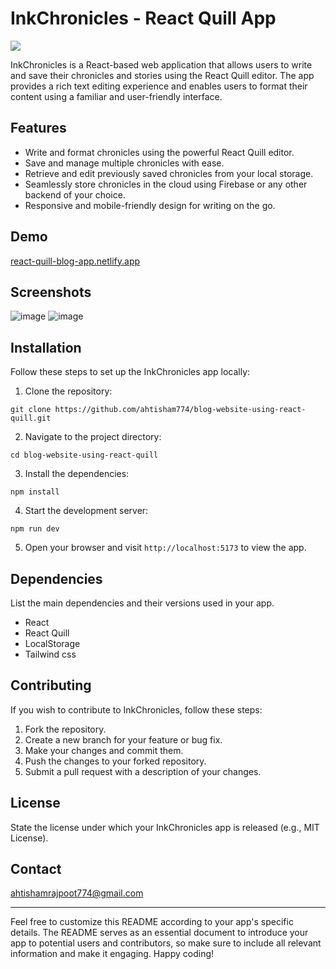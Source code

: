 # InkChronicles - React Quill App

<img align="center"  src="https://github.com/ahtisham774/blog-website-using-react-quill/assets/77314350/e8fe33d0-7c3c-4175-9f6c-5961c1104097">

InkChronicles is a React-based web application that allows users to write and save their chronicles and stories using the React Quill editor. The app provides a rich text editing experience and enables users to format their content using a familiar and user-friendly interface.

## Features

- Write and format chronicles using the powerful React Quill editor.
- Save and manage multiple chronicles with ease.
- Retrieve and edit previously saved chronicles from your local storage.
- Seamlessly store chronicles in the cloud using Firebase or any other backend of your choice.
- Responsive and mobile-friendly design for writing on the go.

## Demo

[react-quill-blog-app.netlify.app](https://react-quill-blog-app.netlify.app/)

## Screenshots

![image](https://github.com/ahtisham774/blog-website-using-react-quill/assets/77314350/c614598e-28da-4268-87c2-10199f90a984)
![image](https://github.com/ahtisham774/blog-website-using-react-quill/assets/77314350/22737669-cb76-4d23-828b-a6a44a737249)


## Installation

Follow these steps to set up the InkChronicles app locally:

1. Clone the repository:

```
git clone https://github.com/ahtisham774/blog-website-using-react-quill.git
```

2. Navigate to the project directory:

```
cd blog-website-using-react-quill
```

3. Install the dependencies:

```
npm install
```

4. Start the development server:

```
npm run dev
```

5. Open your browser and visit `http://localhost:5173` to view the app.

## Dependencies

List the main dependencies and their versions used in your app.

- React
- React Quill
- LocalStorage
- Tailwind css

## Contributing

If you wish to contribute to InkChronicles, follow these steps:

1. Fork the repository.
2. Create a new branch for your feature or bug fix.
3. Make your changes and commit them.
4. Push the changes to your forked repository.
5. Submit a pull request with a description of your changes.

## License

State the license under which your InkChronicles app is released (e.g., MIT License).

## Contact

ahtishamrajpoot774@gmail.com

---

Feel free to customize this README according to your app's specific details. The README serves as an essential document to introduce your app to potential users and contributors, so make sure to include all relevant information and make it engaging. Happy coding!
